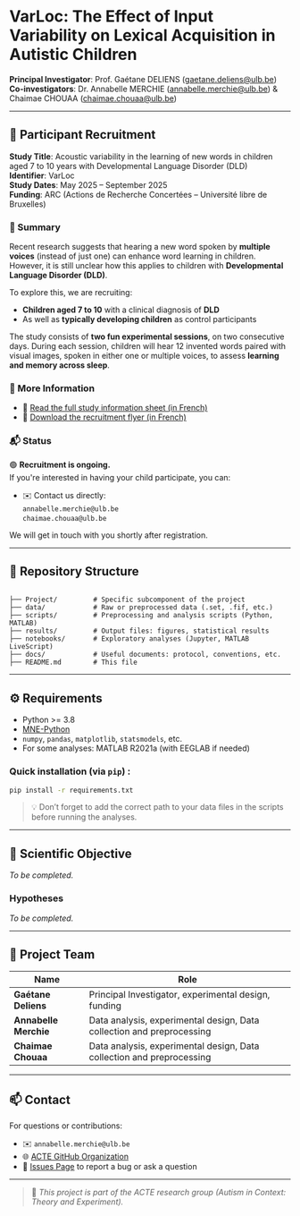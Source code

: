 # VarLoc: The Effect of Input Variability on Lexical Acquisition in Autistic Children

**Principal Investigator**: Prof. Gaétane DELIENS (gaetane.deliens@ulb.be)  
**Co-investigators**: Dr. Annabelle MERCHIE (annabelle.merchie@ulb.be) & Chaimae CHOUAA (chaimae.chouaa@ulb.be)


---

## 🧒 Participant Recruitment

**Study Title**: Acoustic variability in the learning of new words in children aged 7 to 10 years with Developmental Language Disorder (DLD)  
**Identifier**: VarLoc  
**Study Dates**: May 2025 – September 2025  
**Funding**: ARC (Actions de Recherche Concertées – Université libre de Bruxelles)  

### 🧠 Summary

Recent research suggests that hearing a new word spoken by **multiple voices** (instead of just one) can enhance word learning in children. However, it is still unclear how this applies to children with **Developmental Language Disorder (DLD)**.

To explore this, we are recruiting:
- **Children aged 7 to 10** with a clinical diagnosis of **DLD**
- As well as **typically developing children** as control participants

The study consists of **two fun experimental sessions**, on two consecutive days. During each session, children will hear 12 invented words paired with visual images, spoken in either one or multiple voices, to assess **learning and memory across sleep**.

### 📄 More Information

- 📘 [Read the full study information sheet (in French)](Ethique/Consentement-maj-TDL.pdf)
- 📎 [Download the recruitment flyer (in French)](Ethique/Flyer-TDL.pdf)


### 📬 Status

🟢 **Recruitment is ongoing.**  
If you're interested in having your child participate, you can:

- ✉️ Contact us directly:  
  `annabelle.merchie@ulb.be`  
  `chaimae.chouaa@ulb.be`

We will get in touch with you shortly after registration.

---







## 📁 Repository Structure

```

├── Project/         # Specific subcomponent of the project
├── data/            # Raw or preprocessed data (.set, .fif, etc.)
├── scripts/         # Preprocessing and analysis scripts (Python, MATLAB)
├── results/         # Output files: figures, statistical results
├── notebooks/       # Exploratory analyses (Jupyter, MATLAB LiveScript)
├── docs/            # Useful documents: protocol, conventions, etc.
├── README.md        # This file

````

---

## ⚙️ Requirements

- Python >= 3.8  
- [MNE-Python](https://mne.tools/stable/index.html)  
- `numpy`, `pandas`, `matplotlib`, `statsmodels`, etc.  
- For some analyses: MATLAB R2021a (with EEGLAB if needed)

### Quick installation (via `pip`) :

```bash
pip install -r requirements.txt
````

> 💡 Don’t forget to add the correct path to your data files in the scripts before running the analyses.

---

## 🎯 Scientific Objective

*To be completed.*

### Hypotheses

*To be completed.*

---

## 👥 Project Team

| Name                  | Role                              |
| --------------------- | --------------------------------- |
| **Gaétane Deliens**   | Principal Investigator, experimental design, funding            |
| **Annabelle Merchie** | Data analysis, experimental design, Data collection and preprocessing |
| **Chaimae Chouaa**    | Data analysis, experimental design, Data collection and preprocessing  |

---

## 📫 Contact

For questions or contributions:

* ✉️ `annabelle.merchie@ulb.be`
* 🌐 [ACTE GitHub Organization](https://github.com/ACTE-Autism-in-Context)
* 💬 [Issues Page](https://github.com/ACTE-Autism-in-Context/VarLoc/issues) to report a bug or ask a question

---

> 🧬 *This project is part of the ACTE research group (Autism in Context: Theory and Experiment).*
